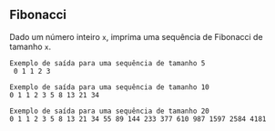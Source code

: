 ## Fibonacci

Dado um número inteiro ```x```, imprima uma sequência de Fibonacci de tamanho ```x```.

```Exemplo de saída para uma sequência de tamanho 5```  
``` 0 1 1 2 3```

```Exemplo de saída para uma sequência de tamanho 10```  
```0 1 1 2 3 5 8 13 21 34```

```Exemplo de saída para uma sequência de tamanho 20```  
```0 1 1 2 3 5 8 13 21 34 55 89 144 233 377 610 987 1597 2584 4181```

